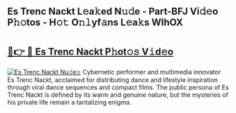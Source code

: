 ## Es Trenc Nackt L𝚎a𝚔ed N𝚞𝚍e - Part-BFJ Vi𝚍𝚎o P𝚑𝚘tos - H𝚘𝚝 O𝚗𝚕yf𝚊ns L𝚎a𝚔s WIhOX

# <h2><a href="http://kfb7rb.oniu.top/?m=Es+Trenc+Nackt">🔗👉 🔴 Es Trenc Nackt P𝚑ot𝚘𝚜 V𝚒d𝚎o</a></h2>

[![Es Trenc Nackt Nu𝚍e𝚜](https://i.imgur.com/0qMVB7G.gif)](http://kfb7rb.oniu.top/?m=Es+Trenc+Nackt)
Cybernetic performer and multimedia innovator Es Trenc Nackt, acclaimed for distributing dance and lifestyle inspiration through viral dance sequences and compact films. The public persona of Es Trenc Nackt is defined by its warm and genuine nature, but the mysteries of his private life remain a tantalizing enigma.  
